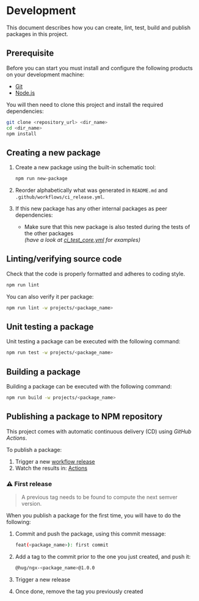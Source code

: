 # Development

This document describes how you can create, lint, test, build and publish packages in this project.

## Prerequisite

Before you can start you must install and configure the following products on your development machine:

-   [Git][git]
-   [Node.js][nodejs]

You will then need to clone this project and install the required dependencies:

```sh
git clone <repository_url> <dir_name>
cd <dir_name>
npm install
```

## Creating a new package

1. Create a new package using the built-in schematic tool:

    ```sh
    npm run new-package
    ```

2. Reorder alphabetically what was generated in `README.md` and `.github/workflows/ci_release.yml`.

3. If this new package has any other internal packages as peer dependencies:
    - Make sure that this new package is also tested during the tests of the other packages<br/> _(have a look at [ci_test_core.yml](https://github.com/DSI-HUG/ngx-components/blob/main/.github/workflows/ci_test_core.yml#L27-L29) for examples)_

## Linting/verifying source code

Check that the code is properly formatted and adheres to coding style.

```sh
npm run lint
```

You can also verify it per package:

```sh
npm run lint -w projects/<package_name>
```

## Unit testing a package

Unit testing a package can be executed with the following command:

```sh
npm run test -w projects/<package_name>
```

## Building a package

Building a package can be executed with the following command:

```sh
npm run build -w projects/<package_name>
```

## Publishing a package to NPM repository

This project comes with automatic continuous delivery (CD) using _GitHub Actions_.

To publish a package:

1. Trigger a new [workflow release](https://github.com/dsi-hug/ngx-components/actions/workflows/ci_release.yml)
2. Watch the results in: [Actions](https://github.com/dsi-hug/ngx-components/actions)

### ⚠️ First release

> A previous tag needs to be found to compute the next semver version.

When you publish a package for the first time, you will have to do the following:

1. Commit and push the package, using this commit message:

    ```sh
    feat(<package_name>): first commit
    ```

2. Add a tag to the commit prior to the one you just created, and push it:

    ```sh
    @hug/ngx-<package_name>@1.0.0
    ```

3. Trigger a new release

4. Once done, remove the tag you previously created

[git]: https://git-scm.com/
[nodejs]: https://nodejs.org/
